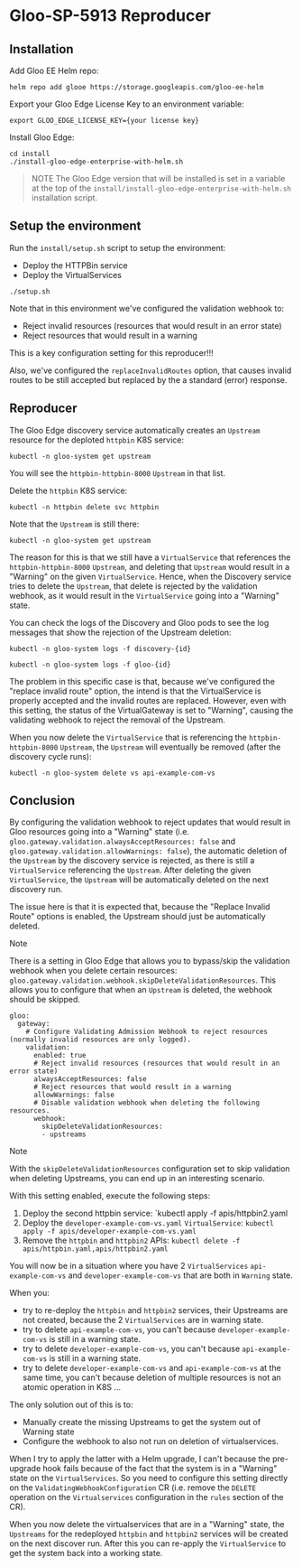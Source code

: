 # Gloo-SP-5913 Reproducer


## Installation

Add Gloo EE Helm repo:
```
helm repo add glooe https://storage.googleapis.com/gloo-ee-helm
```

Export your Gloo Edge License Key to an environment variable:
```
export GLOO_EDGE_LICENSE_KEY={your license key}
```

Install Gloo Edge:
```
cd install
./install-gloo-edge-enterprise-with-helm.sh
```

> NOTE
> The Gloo Edge version that will be installed is set in a variable at the top of the `install/install-gloo-edge-enterprise-with-helm.sh` installation script.

## Setup the environment

Run the `install/setup.sh` script to setup the environment:

- Deploy the HTTPBin service
- Deploy the VirtualServices

```
./setup.sh
```

Note that in this environment we've configured the validation webhook to:
- Reject invalid resources (resources that would result in an error state)
- Reject resources that would result in a warning

This is a key configuration setting for this reproducer!!!

Also, we've configured the `replaceInvalidRoutes` option, that causes invalid routes to be still accepted but replaced by the a standard (error) response.

## Reproducer

The Gloo Edge discovery service automatically creates an `Upstream` resource for the deploted `httpbin` K8S service:

```
kubectl -n gloo-system get upstream
```

You will see the `httpbin-httpbin-8000` `Upstream` in that list.

Delete the `httpbin` K8S service:

```
kubectl -n httpbin delete svc httpbin
```

Note that the `Upstream` is still there:

```
kubectl -n gloo-system get upstream
```

The reason for this is that we still have a `VirtualService` that references the `httpbin-httpbin-8000` `Upstream`, and deleting that `Upstream` would result in a "Warning" on the given `VirtualService`. Hence, when the Discovery service tries to delete the `Upstream`, that delete is rejected by the validation webhook, as it would result in the `VirtualService` going into a "Warning" state.

You can check the logs of the Discovery and Gloo pods to see the log messages that show the rejection of the Upstream deletion:

```
kubectl -n gloo-system logs -f discovery-{id}
```

```
kubectl -n gloo-system logs -f gloo-{id}
```

The problem in this specific case is that, because we've configured the "replace invalid route" option, the intend is that the VirtualService is properly accepted and the invalid routes are replaced. However, even with this setting, the status of the VirtualGateway is set to "Warning", causing the validating webhook to reject the removal of the Upstream.

When you now delete the `VirtualService` that is referencing the `httpbin-httpbin-8000` `Upstream`, the `Upstream` will eventually be removed (after the discovery cycle runs):

```
kubectl -n gloo-system delete vs api-example-com-vs
```

## Conclusion
By configuring the validation webhook to reject updates that would result in Gloo resources going into a "Warning" state (i.e. `gloo.gateway.validation.alwaysAcceptResources: false` and `gloo.gateway.validation.allowWarnings: false`), the automatic deletion of the `Upstream` by the discovery service is rejected, as there is still a `VirtualService` referencing the `Upstream`. After deleting the given `VirtualService`, the `Upstream` will be automatically deleted on the next discovery run.

The issue here is that it is expected that, because the "Replace Invalid Route" options is enabled, the Upstream should just be automatically deleted.

> [!NOTE]
> There is a setting in Gloo Edge that allows you to bypass/skip the validation webhook when you delete certain resources: `gloo.gateway.validation.webhook.skipDeleteValidationResources`. This allows you to configure that when an `Upstream` is deleted, the webhook should be skipped.
> ```
> gloo:
>   gateway:
>     # Configure Validating Admission Webhook to reject resources (normally invalid resources are only logged).
>     validation:
>       enabled: true
>       # Reject invalid resources (resources that would result in an error state)
>       alwaysAcceptResources: false
>       # Reject resources that would result in a warning
>       allowWarnings: false
>       # Disable validation webhook when deleting the following resources.
>       webhook:
>         skipDeleteValidationResources:
>         - upstreams
> ```

> [!NOTE]
> With the `skipDeleteValidationResources` configuration set to skip validation when deleting Upstreams, you can end up in an interesting scenario.
>
> With this setting enabled, execute the following steps:
> 1. Deploy the second httpbin service: `kubectl apply -f apis/httpbin2.yaml
> 1. Deploy the `developer-example-com-vs.yaml` `VirtualService`: `kubectl apply -f apis/developer-example-com-vs.yaml`
> 1. Remove the `httpbin` and `httpbin2` APIs: `kubectl delete -f apis/httpbin.yaml,apis/httpbin2.yaml`
> 
> You will now be in a situation where you have 2 `VirtualServices` `api-example-com-vs` and `developer-example-com-vs` that are both in `Warning` state.
>
> When you:
> * try to re-deploy the `httpbin` and `httpbin2` services, their Upstreams are not created, because the 2 `VirtualServices` are in warning state.
> * try to delete `api-example-com-vs`, you can't because `developer-example-com-vs` is still in a warning state. 
> * try to delete `developer-example-com-vs`, you can't because `api-example-com-vs` is still in a warning state.
> * try to delete `developer-example-com-vs` and `api-example-com-vs` at the same time, you can't because deletion of multiple resources is not an atomic operation in K8S ...
> 
> The only solution out of this is to:
> * Manually create the missing Upstreams to get the system out of Warning state
> * Configure the webhook to also not run on deletion of virtualservices.
>
> When I try to apply the latter with a Helm upgrade, I can't because the pre-upgrade hook fails because of the fact that the system is in a "Warning" state on the `VirtualServices`. So you need to configure this setting directly on the `ValidatingWebhookConfiguration` CR (i.e. remove the `DELETE` operation on the `Virtualservices` configuration in the `rules` section of the CR). 
>
> When you now delete the virtualservices that are in a "Warning" state, the `Upstreams` for the redeployed `httpbin` and `httpbin2` services will be created on the next discover run. After this you can re-apply the `VirtualService` to get the system back into a working state.